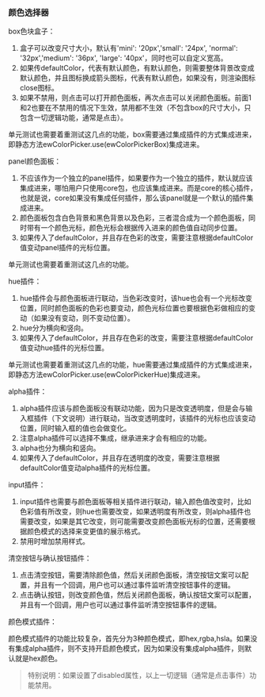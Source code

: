 ### 颜色选择器

box色块盒子：

1. 盒子可以改变尺寸大小，默认有'mini': '20px','small': '24px', 'normal': '32px','medium': '36px',
  'large': '40px'，同时也可以自定义宽高。
2. 如果传defaultColor，代表有默认颜色，有默认颜色，则需要整体背景改变成默认颜色，并且图标换成箭头图标，代表有默认颜色，如果没有，则渲染图标close图标。
3. 如果不禁用，则点击可以打开颜色面板，再次点击可以关闭颜色面板。前面1和2也要在不禁用的情况下生效，禁用都不生效（不包含box的尺寸大小，只包含一切逻辑功能，通常是点击）。

单元测试也需要着重测试这几点的功能，box需要通过集成插件的方式集成进来，即静态方法ewColorPicker.use(ewColorPickerBox)集成进来。

panel颜色面板：

1. 不应该作为一个独立的panel插件，如果要作为一个独立的插件，默认就应该集成进来，哪怕用户只使用core包，也应该集成进来。而是core的核心插件，也就是说，core如果没有集成任何插件，那么该panel就是一个默认的插件集成进来。
2. 颜色面板包含白色背景和黑色背景以及色彩，三者混合成为一个颜色面板，同时带有一个颜色光标，颜色光标会根据传入进来的颜色值自动同步位置。
3. 如果传入了defaultColor，并且存在色彩的改变，需要注意根据defaultColor值变动panel插件的光标位置。

单元测试也需要着重测试这几点的功能。

hue插件：

1. hue插件会与颜色面板进行联动，当色彩改变时，该hue也会有一个光标改变位置，同时颜色面板的色彩也要变动，颜色光标位置也要根据色彩做相应的变动（如果没有变动，则不变动位置）。
2. hue分为横向和竖向。
3. 如果传入了defaultColor，并且存在色彩的改变，需要注意根据defaultColor值变动hue插件的光标位置。

单元测试也需要着重测试这几点的功能，hue需要通过集成插件的方式集成进来，即静态方法ewColorPicker.use(ewColorPickerHue)集成进来。

alpha插件：

1. alpha插件应该与颜色面板没有联动功能，因为只是改变透明度，但是会与输入框插件（下文说明）进行联动，当改变透明度时，该插件的光标也应该变动位置，同时输入框的值也会做变化。
2. 注意alpha插件可以选择不集成，继承进来才会有相应的功能。
3. alpha也分为横向和竖向。
4. 如果传入了defaultColor，并且存在透明度的改变，需要注意根据defaultColor值变动alpha插件的光标位置。

input插件：

1. input插件也需要与颜色面板等相关插件进行联动，输入颜色值改变时，比如色彩值有所改变，则hue也需要改变，如果透明度有所改变，则alpha插件也需要改变，如果是其它改变，则可能需要改变颜色面板光标的位置，还需要根据颜色模式的选择来变更值的展示格式。
2. 禁用时增加禁用样式。

清空按钮与确认按钮插件：

1. 点击清空按钮，需要清除颜色值，然后关闭颜色面板，清空按钮文案可以配置，并且有一个回调，用户也可以通过事件监听清空按钮事件的逻辑。
2. 点击确认按钮，则改变颜色值，然后关闭颜色面板，确认按钮文案可以配置，并且有一个回调，用户也可以通过事件监听清空按钮事件的逻辑。

颜色模式插件：

颜色模式插件的功能比较复杂，首先分为3种颜色模式，即hex,rgba,hsla。如果没有集成alpha插件，则不支持开启颜色模式，因为如果没有集成alpha插件，则默认就是hex颜色。


> 特别说明：如果设置了disabled属性，以上一切逻辑（通常是点击事件）功能禁用。
